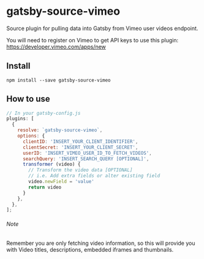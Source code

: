 # gatsby-source-vimeo

Source plugin for pulling data into Gatsby from Vimeo user videos endpoint.

You will need to register on Vimeo to get API keys to use this plugin:
https://developer.vimeo.com/apps/new

## Install

`npm install --save gatsby-source-vimeo`

## How to use

```javascript
// In your gatsby-config.js
plugins: [
  {
    resolve: `gatsby-source-vimeo`,
    options: {
      clientID: 'INSERT_YOUR_CLIENT_IDENTIFIER',
      clientSecret: 'INSERT_YOUR_CLIENT_SECRET',
      userID: 'INSERT_VIMEO_USER_ID_TO_FETCH_VIDEOS',
      searchQuery: 'INSERT_SEARCH_QUERY [OPTIONAL]',
      transformer (video) {
        // Transform the video data [OPTIONAL]
        // i.e. Add extra fields or alter existing field
        video.newField = 'value'
        return video
      }
    },
  },
];
```

###### Note

Remember you are only fetching video information, so this will provide
you with Video titles, descriptions, embedded iframes and thumbnails.
